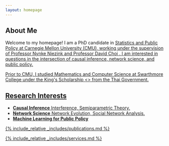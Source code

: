 ```yaml
---
layout: homepage
---
```


## About Me

Welcome to my homepage! I am a PhD candidate in <a href="https://www.cmu.edu/dietrich/statistics-datascience/academics/phd/statistics-public-policy/index.html"><autocolor> Statistics and Public Policy <autocolor> at Carnegie Mellon University (CMU), working under the supervision of <a href="https://www.stat.cmu.edu/~nynke/"><autocolor> Professor Nynke Niezink </autocolor> and <a href="https://www.andrew.cmu.edu/user/davidch/"><autocolor> Professor David Choi </autocolor>. I am interested in questions in the intersection of causal inference, network science, and public policy. 

Prior to CMU, I studied Mathematics and Computer Science at Swarthmore College under the <a href="https://en.wikipedia.org/wiki/King%27s_Scholarship_(Thailand)"><autocolor> 
King's Scholarship <> from the Thai Government. 

## Research Interests

- **Causal Inference** Interference, Semiparametric Theory.
- **Network Science** Network Evolution, Social Network Analysis.
- **Machine Learning for Public Policy** 



{% include_relative _includes/publications.md %}

{% include_relative _includes/services.md %}

